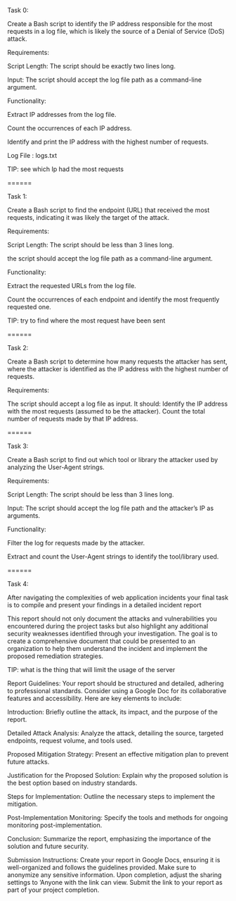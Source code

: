 Task 0:

Create a Bash script to identify the IP address responsible for the most requests in a log file, which is likely the source of a Denial of Service (DoS) attack.

Requirements:

Script Length: The script should be exactly two lines long.

Input: The script should accept the log file path as a command-line argument.

Functionality:

Extract IP addresses from the log file.

Count the occurrences of each IP address.

Identify and print the IP address with the highest number of requests.

Log File : logs.txt

TIP: see which Ip had the most requests

======

Task 1:

Create a Bash script to find the endpoint (URL) that received the most requests, indicating it was likely the target of the attack.

Requirements:

Script Length: The script should be less than 3 lines long.

the script should accept the log file path as a command-line argument.

Functionality:

Extract the requested URLs from the log file.

Count the occurrences of each endpoint and identify the most frequently requested one.

TIP: try to find where the most request have been sent

======

Task 2:

Create a Bash script to determine how many requests the attacker has sent, where the attacker is identified as the IP address with the highest number of requests.

Requirements:

The script should accept a log file as input.
It should:
Identify the IP address with the most requests (assumed to be the attacker).
Count the total number of requests made by that IP address.

======

Task 3:

Create a Bash script to find out which tool or library the attacker used by analyzing the User-Agent strings.

Requirements:

Script Length: The script should be less than 3 lines long.

Input: The script should accept the log file path and the attacker’s IP as arguments.

Functionality:

Filter the log for requests made by the attacker.

Extract and count the User-Agent strings to identify the tool/library used.

======

Task 4:

After navigating the complexities of web application incidents your final task is to compile and present your findings in a detailed incident report

This report should not only document the attacks and vulnerabilities you encountered during the project tasks but also highlight any additional security weaknesses identified through your investigation.
The goal is to create a comprehensive document that could be presented to an organization to help them understand the incident and implement the proposed remediation strategies.

TIP: what is the thing that will limit the usage of the server

Report Guidelines:
Your report should be structured and detailed, adhering to professional standards. Consider using a Google Doc for its collaborative features and accessibility. Here are key elements to include:

Introduction: Briefly outline the attack, its impact, and the purpose of the report.

Detailed Attack Analysis: Analyze the attack, detailing the source, targeted endpoints, request volume, and tools used.

Proposed Mitigation Strategy: Present an effective mitigation plan to prevent future attacks.

Justification for the Proposed Solution: Explain why the proposed solution is the best option based on industry standards.

Steps for Implementation: Outline the necessary steps to implement the mitigation.

Post-Implementation Monitoring: Specify the tools and methods for ongoing monitoring post-implementation.

Conclusion: Summarize the report, emphasizing the importance of the solution and future security.

Submission Instructions:
Create your report in Google Docs, ensuring it is well-organized and follows the guidelines provided.
Make sure to anonymize any sensitive information.
Upon completion, adjust the sharing settings to ‘Anyone with the link can view.
Submit the link to your report as part of your project completion.
